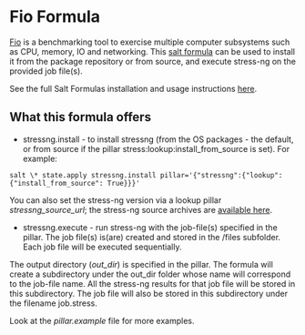 # Fio Formula

[Fio](http://kernel.ubuntu.com/~cking/stress-ng/) is a benchmarking tool to exercise multiple computer subsystems such as CPU, memory, IO and networking. This [salt formula](https://docs.saltstack.com/en/latest/topics/development/conventions/formulas.html) can be used to install it from the package repository or from source, and execute stress-ng on the provided job file(s).

See the full Salt Formulas installation and usage instructions [here](http://docs.saltstack.com/en/latest/topics/development/conventions/formulas.html).
## What this formula offers

* stressng.install - to install stressng (from the OS packages - the default,  or from source if the pillar stress:lookup:install_from_source is set). For example:
```
salt \* state.apply stressng.install pillar='{"stressng":{"lookup": {"install_from_source": True}}}'
```
You can also set the stress-ng version via a lookup pillar *stressng_source_url*; the stress-ng source archives are [available here](http://kernel.ubuntu.com/~cking/tarballs/stress-ng/).

* stressng.execute - run stress-ng with the job-file(s) specified in the pillar. The job file(s) is(are) created and stored in the /files subfolder. Each job file will be executed sequentially.

The output directory (*out_dir*) is specified in the pillar. The formula will create a subdirectory under the out_dir folder whose name will correspond to the job-file name. All the stress-ng results for that job file will be stored in this subdirectory. The job file will also be stored in this subdirectory under the filename job.stress.

Look at the _pillar.example_ file for more examples.